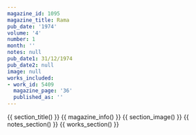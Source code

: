 ```yaml
---
magazine_id: 1095
magazine_title: Rama
pub_date: '1974'
volume: '4'
number: 1
month: ''
notes: null
pub_date1: 31/12/1974
pub_date2: null
image: null
works_included:
- work_id: 5409
  magazine_page: '36'
  published_as: ''
---
```


{{ section_title() }}
{{ magazine_info() }}
{{ section_image() }}
{{ notes_section() }}
{{ works_section() }}
